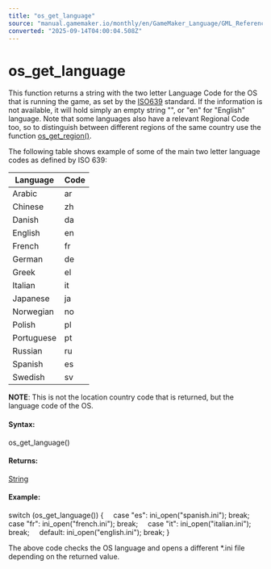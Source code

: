 ```yaml
---
title: "os_get_language"
source: "manual.gamemaker.io/monthly/en/GameMaker_Language/GML_Reference/OS_And_Compiler/os_get_language.htm"
converted: "2025-09-14T04:00:04.508Z"
---
```


# os\_get\_language

This function returns a string with the two letter Language Code for the OS that is running the game, as set by the [ISO639](https://en.wikipedia.org/wiki/ISO_639) standard. If the information is not available, it will hold simply an empty string "", or "en" for "English" language. Note that some languages also have a relevant Regional Code too, so to distinguish between different regions of the same country use the function [os\_get\_region()](os_get_region.md).

The following table shows example of some of the main two letter language codes as defined by ISO 639:

| Language | Code |
| --- | --- |
| Arabic | ar |
| Chinese | zh |
| Danish | da |
| English | en |
| French | fr |
| German | de |
| Greek | el |
| Italian | it |
| Japanese | ja |
| Norwegian | no |
| Polish | pl |
| Portuguese | pt |
| Russian | ru |
| Spanish | es |
| Swedish | sv |

**NOTE**: This is not the location country code that is returned, but the language code of the OS.

#### Syntax:

os\_get\_language()

#### Returns:

[String](../../GML_Overview/Data_Types.md)

#### Example:

switch (os\_get\_language())
{
    case "es": ini\_open("spanish.ini"); break;
    case "fr": ini\_open("french.ini"); break;
    case "it": ini\_open("italian.ini"); break;
    default: ini\_open("english.ini"); break;
}

The above code checks the OS language and opens a different \*.ini file depending on the returned value.